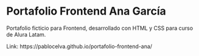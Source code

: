 <h1>Portafolio Frontend Ana García</h1>
<p>Portafolio ficticio para Frontend, desarrollado con HTML y CSS para curso de Alura Latam.</p>
<p>Link: https://pablocelva.github.io/portafolio-frontend-ana/</p>
